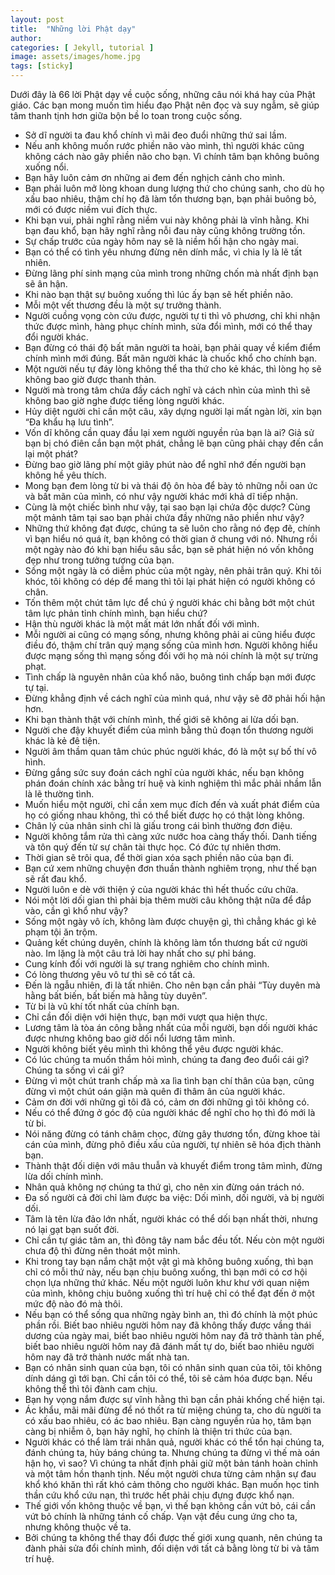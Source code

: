 ```yaml
---
layout: post
title:  "Những lời Phật dạy"
author: 
categories: [ Jekyll, tutorial ]
image: assets/images/home.jpg
tags: [sticky]
---
```


Dưới đây là 66 lời Phật dạy về cuộc sống, những câu nói khá hay của Phật giáo. Các bạn mong muốn tìm hiểu đạo Phật nên đọc và suy ngẫm, sẽ giúp tâm thanh tịnh hơn giữa bộn bề lo toan trong cuộc sống.

+ Sở dĩ người ta đau khổ chính vì mãi đeo đuổi những thứ sai lầm.
+ Nếu anh không muốn rước phiền não vào mình, thì người khác cũng không cách nào gây phiền não cho bạn. Vì chính tâm bạn không buông xuống nổi.
+ Bạn hãy luôn cảm ơn những ai đem đến nghịch cảnh cho mình.
+ Bạn phải luôn mở lòng khoan dung lượng thứ cho chúng sanh, cho dù họ xấu bao nhiêu, thậm chí họ đã làm tổn thương bạn, bạn phải buông  bỏ, mới có được niềm vui đích thực.
+ Khi bạn vui, phải nghĩ rằng niềm vui này không phải là vĩnh hằng. Khi bạn đau khổ, bạn hãy nghĩ rằng nỗi đau này cũng không trường tồn.
+ Sự chấp trước của ngày hôm nay sẽ là niềm hối hận cho ngày mai.
+ Bạn có thể có tình yêu nhưng đừng nên dính mắc, vì chia ly là lẽ tất nhiên.
+ Đừng lãng phí sinh mạng của mình trong những chốn mà nhất định bạn sẽ ân hận.
+ Khi nào bạn thật sự buông xuống thì lúc ấy bạn sẽ hết phiền não.
+ Mỗi một vết thương đều là một sự trưởng thành.
+ Người cuồng vọng còn cứu được, người tự ti thì vô phương, chỉ khi nhận thức được mình, hàng phục chính mình, sửa đổi mình, mới có thể thay đổi người khác.
+ Bạn đừng có thái độ bất mãn người ta hoài, bạn phải quay về kiểm điểm chính mình mới đúng. Bất mãn người khác là chuốc khổ cho chính bạn.
+ Một người nếu tự đáy lòng không thể tha thứ cho kẻ khác, thì lòng họ sẽ không bao giờ được thanh thản.
+ Người mà trong tâm chứa đầy cách nghĩ và cách nhìn của mình thì sẽ không bao giờ nghe được tiếng lòng người khác.
+ Hủy diệt người chỉ cần một câu, xây dựng người lại mất ngàn lời, xin bạn “Đa khẩu hạ lưu tình”.
+ Vốn dĩ không cần quay đầu lại xem người nguyền rủa bạn là ai? Giả sử bạn bị chó điên cắn bạn một phát, chẳng lẽ bạn cũng phải chạy đến cắn lại một phát?
+ Đừng bao giờ lãng phí một giây phút nào để nghĩ nhớ đến người bạn không hề yêu thích.
+ Mong bạn đem lòng từ bi và thái độ ôn hòa để bày tỏ những nỗi oan ức và bất mãn của mình, có như vậy người khác mới khả dĩ tiếp nhận.
+ Cùng là một chiếc bình như vậy, tại sao bạn lại chứa độc dược? Cùng một mảnh tâm tại sao bạn phải chứa đầy những não phiền như vậy?
+ Những thứ không đạt được, chúng ta sẽ luôn cho rằng nó đẹp đẽ, chính vì bạn hiểu nó quá ít, bạn không có thời gian ở chung với nó. Nhưng rồi một ngày nào đó khi bạn hiểu sâu sắc, bạn sẽ phát hiện nó vốn không đẹp như trong tưởng tượng của bạn.
+ Sống một ngày là có diễm phúc của một ngày, nên phải trân quý. Khi tôi khóc, tôi không có dép để mang thì tôi lại phát hiện có người không có chân.
+ Tốn thêm một chút tâm lực để chú ý người khác chi bằng bớt một chút tâm lực phản tỉnh chính mình, bạn hiểu chứ?
+ Hận thù người khác là một mất mát lớn nhất đối với mình.
+ Mỗi người ai cũng có mạng sống, nhưng không phải ai cũng hiểu được điều đó, thậm chí trân quý mạng sống của mình hơn. Người không hiểu được mạng sống thì mạng sống đối với họ mà nói chính là một sự trừng phạt.
+ Tình chấp là nguyên nhân của khổ não, buông tình chấp bạn mới được tự tại.
+ Đừng khẳng định về cách nghĩ của mình quá, như vậy sẽ đỡ phải hối hận hơn.
+ Khi bạn thành thật với chính mình, thế giới sẽ không ai lừa dối bạn.
+ Người che đậy khuyết điểm của mình bằng thủ đoạn tổn thương người khác là kẻ đê tiện.
+ Người âm thầm quan tâm chúc phúc người khác, đó là một sự bố thí vô hình.
+ Đừng gắng sức suy đoán cách nghĩ của người khác, nếu bạn không phán đoán chính xác bằng trí huệ và kinh nghiệm thì mắc phải nhầm lẫn là lẽ thường tình.
+ Muốn hiểu một người, chỉ cần xem mục đích đến và xuất phát điểm của họ có giống nhau không, thì có thể biết được họ có thật lòng không.
+ Chân lý của nhân sinh chỉ là giấu trong cái bình thường đơn điệu.
+ Người không tắm rửa thì càng xức nước hoa càng thấy thối. Danh tiếng và tôn quý đến từ sự chân tài thực học. Có đức tự nhiên thơm.
+ Thời gian sẽ trôi qua, để thời gian xóa sạch phiền não của bạn đi.
+ Bạn cứ xem những chuyện đơn thuần thành nghiêm trọng, như thế bạn sẽ rất đau khổ.
+ Người luôn e dè với thiện ý của người khác thì hết thuốc cứu chữa.
+ Nói một lời dối gian thì phải bịa thêm mười câu không thật nữa để đắp vào, cần gì khổ như vậy?
+ Sống một ngày vô ích, không làm được chuyện gì, thì chẳng khác gì kẻ phạm tội ăn trộm.
+ Quảng kết chúng duyên, chính là không làm tổn thương bất cứ người nào.
Im lặng là một câu trả lời hay nhất cho sự phỉ báng.
+ Cung kính đối với người là sự trang nghiêm cho chính mình.
+ Có lòng thương yêu vô tư thì sẽ có tất cả.
+ Đến là ngẫu nhiên, đi là tất nhiên. Cho nên bạn cần phải “Tùy duyên mà hằng bất biến, bất biến mà hằng tùy duyên”.
+ Từ bi là vũ khí tốt nhất của chính bạn.
+ Chỉ cần đối diện với hiện thực, bạn mới vượt qua hiện thực.
+ Lương tâm là tòa án công bằng nhất của mỗi người, bạn dối người khác được nhưng không bao giờ dối nổi lương tâm mình.
+ Người không biết yêu mình thì không thể yêu được người khác.
+ Có lúc chúng ta muốn thầm hỏi mình, chúng ta đang đeo đuổi cái gì? Chúng ta sống vì cái gì?
+ Đừng vì một chút tranh chấp mà xa lìa tình bạn chí thân của bạn, cũng đừng vì một chút oán giận mà quên đi thâm ân của người khác.
+ Cảm ơn đời với những gì tôi đã có, cảm ơn đời những gì tôi không có.
+ Nếu có thể đứng ở góc độ của người khác để nghĩ cho họ thì đó mới là từ bi.
+ Nói năng đừng có tánh châm chọc, đừng gây thương tổn, đừng khoe tài cán của mình, đừng phô điều xấu của người, tự nhiên sẽ hóa địch thành bạn.
+ Thành thật đối diện với mâu thuẫn và khuyết điểm trong tâm mình, đừng lừa dối chính mình.
+ Nhân quả không nợ chúng ta thứ gì, cho nên xin đừng oán trách nó.
+ Đa số người cả đời chỉ làm được ba việc: Dối mình, dối người, và bị người dối.
+ Tâm là tên lừa đảo lớn nhất, người khác có thể dối bạn nhất thời, nhưng nó lại gạt bạn suốt đời.
+ Chỉ cần tự giác tâm an, thì đông tây nam bắc đều tốt. Nếu còn một người chưa độ thì đừng nên thoát một mình.
+ Khi trong tay bạn nắm chặt một vật gì mà không buông xuống, thì bạn chỉ có mỗi thứ này, nếu bạn chịu buông xuống, thì bạn mới có cơ hội chọn lựa những thứ khác. Nếu một người luôn khư khư với quan niệm của mình, không chịu buông xuống thì trí huệ chỉ có thể đạt đến ở một mức độ nào đó mà thôi.
+ Nếu bạn có thể sống qua những ngày bình an, thì đó chính là một phúc phần rồi. Biết bao nhiêu người hôm nay đã không thấy được vầng thái dương của ngày mai, biết bao nhiêu người hôm nay đã trở thành tàn phế, biết bao nhiêu người hôm nay đã đánh mất tự do, biết bao nhiêu người hôm nay đã trở thành nước mất nhà tan.
+ Bạn có nhân sinh quan của bạn, tôi có nhân sinh quan của tôi, tôi không dính dáng gì tới bạn. Chỉ cần tôi có thể, tôi sẽ cảm hóa được bạn. Nếu không thể thì tôi đành cam chịu.
+ Bạn hy vọng nắm được sự vĩnh hằng thì bạn cần phải khống chế hiện tại.
+ Ác khẩu, mãi mãi đừng để nó thốt ra từ miệng chúng ta, cho dù người ta có xấu bao nhiêu, có ác bao nhiêu. Bạn càng nguyền rủa họ, tâm bạn càng bị nhiễm ô, bạn hãy nghĩ, họ chính là thiện tri thức của bạn.
+ Người khác có thể làm trái nhân quả, người khác có thể tổn hại chúng ta, đánh chúng ta, hủy báng chúng ta. Nhưng chúng ta đừng vì thế mà oán hận họ, vì sao? Vì chúng ta nhất định phải giữ một bản tánh hoàn chỉnh và một tâm hồn thanh tịnh.
Nếu một người chưa từng cảm nhận sự đau khổ khó khăn thì rất khó cảm thông cho người khác. Bạn muốn học tinh thần cứu khổ cứu nạn, thì trước hết phải chịu đựng được khổ nạn.
+ Thế giới vốn không thuộc về bạn, vì thế bạn không cần vứt bỏ, cái cần vứt bỏ chính là những tánh cố chấp. Vạn vật đều cung ứng cho ta, nhưng không thuộc về ta.
+ Bởi chúng ta không thể thay đổi được thế giới xung quanh, nên chúng ta đành phải sửa đổi chính mình, đối diện với tất cả bằng lòng từ bi và tâm trí huệ.